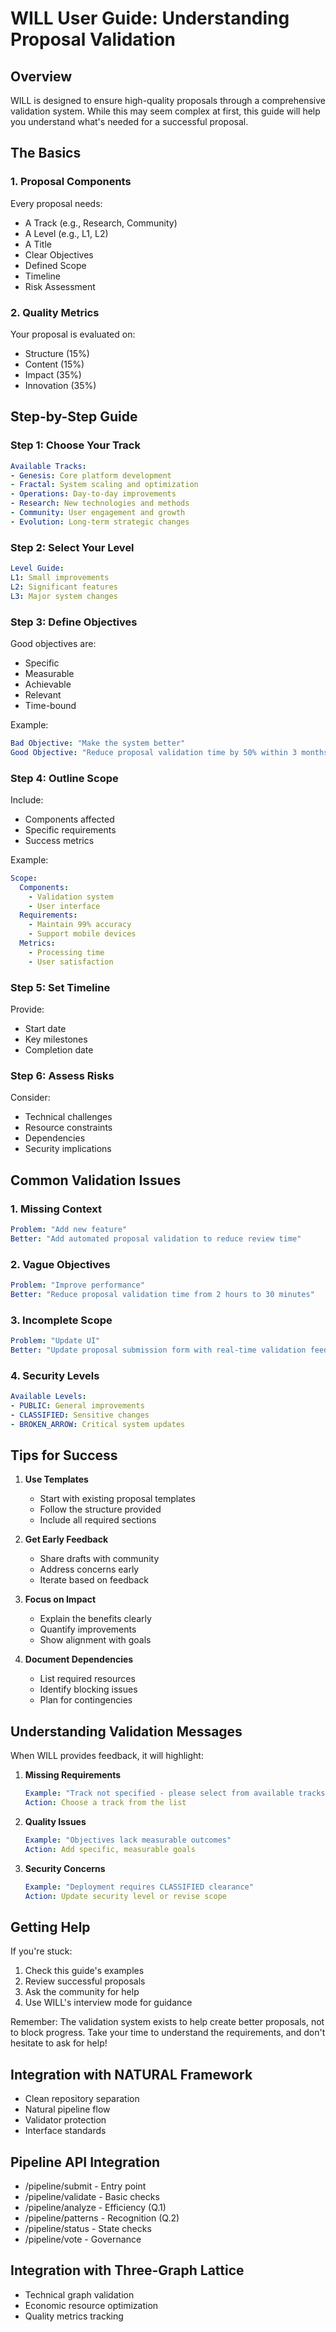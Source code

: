 # WILL User Guide: Understanding Proposal Validation

## Overview

WILL is designed to ensure high-quality proposals through a comprehensive validation system. While this may seem complex at first, this guide will help you understand what's needed for a successful proposal.

## The Basics

### 1. Proposal Components
Every proposal needs:
- A Track (e.g., Research, Community)
- A Level (e.g., L1, L2)
- A Title
- Clear Objectives
- Defined Scope
- Timeline
- Risk Assessment

### 2. Quality Metrics
Your proposal is evaluated on:
- Structure (15%)
- Content (15%)
- Impact (35%)
- Innovation (35%)

## Step-by-Step Guide

### Step 1: Choose Your Track
```yaml
Available Tracks:
- Genesis: Core platform development
- Fractal: System scaling and optimization
- Operations: Day-to-day improvements
- Research: New technologies and methods
- Community: User engagement and growth
- Evolution: Long-term strategic changes
```

### Step 2: Select Your Level
```yaml
Level Guide:
L1: Small improvements
L2: Significant features
L3: Major system changes
```

### Step 3: Define Objectives
Good objectives are:
- Specific
- Measurable
- Achievable
- Relevant
- Time-bound

Example:
```yaml
Bad Objective: "Make the system better"
Good Objective: "Reduce proposal validation time by 50% within 3 months"
```

### Step 4: Outline Scope
Include:
- Components affected
- Specific requirements
- Success metrics

Example:
```yaml
Scope:
  Components:
    - Validation system
    - User interface
  Requirements:
    - Maintain 99% accuracy
    - Support mobile devices
  Metrics:
    - Processing time
    - User satisfaction
```

### Step 5: Set Timeline
Provide:
- Start date
- Key milestones
- Completion date

### Step 6: Assess Risks
Consider:
- Technical challenges
- Resource constraints
- Dependencies
- Security implications

## Common Validation Issues

### 1. Missing Context
```yaml
Problem: "Add new feature"
Better: "Add automated proposal validation to reduce review time"
```

### 2. Vague Objectives
```yaml
Problem: "Improve performance"
Better: "Reduce proposal validation time from 2 hours to 30 minutes"
```

### 3. Incomplete Scope
```yaml
Problem: "Update UI"
Better: "Update proposal submission form with real-time validation feedback"
```

### 4. Security Levels
```yaml
Available Levels:
- PUBLIC: General improvements
- CLASSIFIED: Sensitive changes
- BROKEN_ARROW: Critical system updates
```

## Tips for Success

1. **Use Templates**
   - Start with existing proposal templates
   - Follow the structure provided
   - Include all required sections

2. **Get Early Feedback**
   - Share drafts with community
   - Address concerns early
   - Iterate based on feedback

3. **Focus on Impact**
   - Explain the benefits clearly
   - Quantify improvements
   - Show alignment with goals

4. **Document Dependencies**
   - List required resources
   - Identify blocking issues
   - Plan for contingencies

## Understanding Validation Messages

When WILL provides feedback, it will highlight:

1. **Missing Requirements**
   ```yaml
   Example: "Track not specified - please select from available tracks"
   Action: Choose a track from the list
   ```

2. **Quality Issues**
   ```yaml
   Example: "Objectives lack measurable outcomes"
   Action: Add specific, measurable goals
   ```

3. **Security Concerns**
   ```yaml
   Example: "Deployment requires CLASSIFIED clearance"
   Action: Update security level or revise scope
   ```

## Getting Help

If you're stuck:
1. Check this guide's examples
2. Review successful proposals
3. Ask the community for help
4. Use WILL's interview mode for guidance

Remember: The validation system exists to help create better proposals, not to block progress. Take your time to understand the requirements, and don't hesitate to ask for help!


## Integration with NATURAL Framework
- Clean repository separation
- Natural pipeline flow
- Validator protection
- Interface standards

## Pipeline API Integration
- /pipeline/submit - Entry point
- /pipeline/validate - Basic checks
- /pipeline/analyze - Efficiency (Q.1)
- /pipeline/patterns - Recognition (Q.2)
- /pipeline/status - State checks
- /pipeline/vote - Governance

## Integration with Three-Graph Lattice
- Technical graph validation
- Economic resource optimization
- Quality metrics tracking